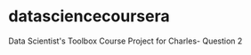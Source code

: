 datasciencecoursera
===================

Data Scientist's Toolbox Course Project for Charles- Question 2
